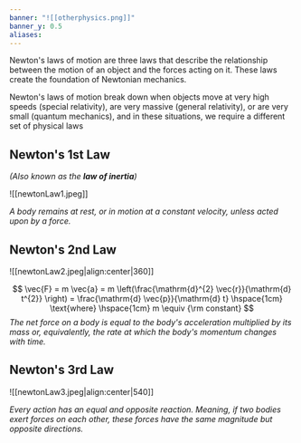 ```yaml
---
banner: "![[otherphysics.png]]"
banner_y: 0.5
aliases:
---
```

Newton's laws of motion are three laws that describe the relationship between the motion of an object and the forces acting on it. These laws create the foundation of Newtonian mechanics.

Newton's laws of motion break down when objects move at very high speeds (special relativity), are very massive (general relativity), or are very small (quantum mechanics), and in these situations, we require a different set of physical laws

## Newton's 1st Law
*(Also known as the **law of inertia**)*

![[newtonLaw1.jpeg]]

*A body remains at rest, or in motion at a constant velocity, unless acted upon by a force.*

## Newton's 2nd Law

![[newtonLaw2.jpeg|align:center|360]]

$$
\vec{F} = m \vec{a} = m \left(\frac{\mathrm{d}^{2} \vec{r}}{\mathrm{d} t^{2}} \right) = \frac{\mathrm{d} \vec{p}}{\mathrm{d} t}
\hspace{1cm} \text{where} \hspace{1cm}
m \equiv {\rm constant}
$$
*The net force on a body is equal to the body's acceleration multiplied by its mass or, equivalently, the rate at which the body's momentum changes with time.*

## Newton's 3rd Law

![[newtonLaw3.jpeg|align:center|540]]

*Every action has an equal and opposite reaction. Meaning, if two bodies exert forces on each other, these forces have the same magnitude but opposite directions.*